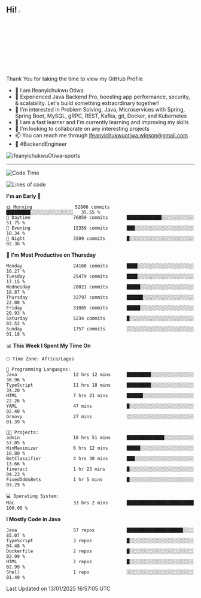 <!-- BLOG-POST-LIST:START --><!-- BLOG-POST-LIST:END -->

## Hi! <img src="https://media.giphy.com/media/hvRJCLFzcasrR4ia7z/giphy.gif" width="4%"> 

Thank You for taking the time to view my GitHub Profile

- 👋 I am Ifeanyichukwu Otiwa
- 🚀 Experienced Java Backend Pro, boosting app performance, security, & scalability. Let's build something extraordinary together!
- 👀 I'm interested in Problem Solving, Java, Microservices with Spring, Spring Boot, MySQL, gRPC, REST, Kafka, git, Docker, and Kubernetes
- 🌱 I am a fast learner and I'm currently learning and improving my skills
- 💞️ I'm looking to collaborate on any interesting projects
- 📫 You can reach me through ifeanyichukwuotiwa.winson@gmail.com
- 🚀 #BackendEngineer

<p align="left" marginTop="10px"> <img src="https://komarev.com/ghpvc/?username=ifeanyichukwuOtiwa-sports&label=Profile%20views&color=0e75b6&style=for-the-badge" alt="ifeanyichukwuOtiwa-sports" /> </p>

***

<!--START_SECTION:waka-->
![Code Time](http://img.shields.io/badge/Code%20Time-3%2C324%20hrs%2058%20mins-blue)

![Lines of code](https://img.shields.io/badge/From%20Hello%20World%20I%27ve%20Written-36.8%20million%20lines%20of%20code-blue)

**I'm an Early 🐤** 

```text
🌞 Morning                52806 commits       █████████░░░░░░░░░░░░░░░░   35.55 % 
🌆 Daytime                76859 commits       █████████████░░░░░░░░░░░░   51.75 % 
🌃 Evening                15359 commits       ███░░░░░░░░░░░░░░░░░░░░░░   10.34 % 
🌙 Night                  3509 commits        █░░░░░░░░░░░░░░░░░░░░░░░░   02.36 % 
```
📅 **I'm Most Productive on Thursday** 

```text
Monday                   24160 commits       ████░░░░░░░░░░░░░░░░░░░░░   16.27 % 
Tuesday                  25479 commits       ████░░░░░░░░░░░░░░░░░░░░░   17.15 % 
Wednesday                28021 commits       █████░░░░░░░░░░░░░░░░░░░░   18.87 % 
Thursday                 32797 commits       ██████░░░░░░░░░░░░░░░░░░░   22.08 % 
Friday                   31085 commits       █████░░░░░░░░░░░░░░░░░░░░   20.93 % 
Saturday                 5234 commits        █░░░░░░░░░░░░░░░░░░░░░░░░   03.52 % 
Sunday                   1757 commits        ░░░░░░░░░░░░░░░░░░░░░░░░░   01.18 % 
```


📊 **This Week I Spent My Time On** 

```text
🕑︎ Time Zone: Africa/Lagos

💬 Programming Languages: 
Java                     12 hrs 12 mins      █████████░░░░░░░░░░░░░░░░   36.96 % 
TypeScript               11 hrs 18 mins      █████████░░░░░░░░░░░░░░░░   34.20 % 
HTML                     7 hrs 21 mins       ██████░░░░░░░░░░░░░░░░░░░   22.26 % 
YAML                     47 mins             █░░░░░░░░░░░░░░░░░░░░░░░░   02.40 % 
Groovy                   27 mins             ░░░░░░░░░░░░░░░░░░░░░░░░░   01.39 % 

🐱‍💻 Projects: 
admin                    18 hrs 51 mins      ██████████████░░░░░░░░░░░   57.05 % 
WinMaximizer             6 hrs 12 mins       █████░░░░░░░░░░░░░░░░░░░░   18.80 % 
BetClassifier            4 hrs 30 mins       ███░░░░░░░░░░░░░░░░░░░░░░   13.66 % 
fineract                 1 hr 23 mins        █░░░░░░░░░░░░░░░░░░░░░░░░   04.23 % 
FixedOddsBets            1 hr 5 mins         █░░░░░░░░░░░░░░░░░░░░░░░░   03.29 % 

💻 Operating System: 
Mac                      33 hrs 2 mins       █████████████████████████   100.00 % 
```

**I Mostly Code in Java** 

```text
Java                     57 repos            █████████████████████░░░░   85.07 % 
TypeScript               3 repos             █░░░░░░░░░░░░░░░░░░░░░░░░   04.48 % 
Dockerfile               2 repos             █░░░░░░░░░░░░░░░░░░░░░░░░   02.99 % 
HTML                     2 repos             █░░░░░░░░░░░░░░░░░░░░░░░░   02.99 % 
Shell                    1 repo              ░░░░░░░░░░░░░░░░░░░░░░░░░   01.49 % 
```




 Last Updated on 13/01/2025 16:57:05 UTC
<!--END_SECTION:waka-->

<!--
<p align="center">
![trophy](https://github-profile-trophy.vercel.app/?username=ifeanyichukwuOtiwa-sports&theme=onedark) (https://github.com/ryo-ma/github-profile-trophy)
</p>
-->

<!---
ifeanyi-otiwa/ifeanyi-otiwa is a ✨ special ✨ repository because its `README.md` (this file) appears on your GitHub profile.
You can click the Preview link to take a look at your changes.
--->
